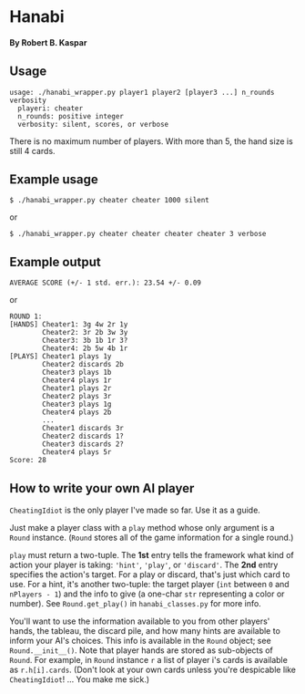 # Hanabi
#### By Robert B. Kaspar

## Usage
    usage: ./hanabi_wrapper.py player1 player2 [player3 ...] n_rounds verbosity
      playeri: cheater
      n_rounds: positive integer
      verbosity: silent, scores, or verbose

There is no maximum number of players.  With more than 5, the hand size is
still 4 cards.

## Example usage
    $ ./hanabi_wrapper.py cheater cheater 1000 silent
or

    $ ./hanabi_wrapper.py cheater cheater cheater cheater 3 verbose

## Example output
    AVERAGE SCORE (+/- 1 std. err.): 23.54 +/- 0.09
or

    ROUND 1:
    [HANDS] Cheater1: 3g 4w 2r 1y
            Cheater2: 3r 2b 3w 3y
            Cheater3: 3b 1b 1r 3?
            Cheater4: 2b 5w 4b 1r
    [PLAYS] Cheater1 plays 1y
            Cheater2 discards 2b
            Cheater3 plays 1b
            Cheater4 plays 1r
            Cheater1 plays 2r
            Cheater2 plays 3r
            Cheater3 plays 1g
            Cheater4 plays 2b
            ...
            Cheater1 discards 3r
            Cheater2 discards 1?
            Cheater3 discards 2?
            Cheater4 plays 5r
    Score: 28 

## How to write your own AI player
`CheatingIdiot` is the only player I've made so far.  Use it as a guide.

Just make a player class with a `play` method whose only argument is a `Round`
instance.  (`Round` stores all of the game information for a single round.)

`play` must return a two-tuple.  The **1st** entry tells the framework what
 kind of action your player is taking: `'hint'`, `'play'`, or `'discard'`.  The
**2nd** entry specifies the action's target.  For a play or discard, that's
 just which card to use.  For a hint, it's another two-tuple: the target player
(`int` between `0` and `nPlayers - 1`) and the info to give (a one-char `str`
representing a color or number).  See `Round.get_play()` in `hanabi_classes.py`
for more info.

You'll want to use the information available to you from other players' hands,
the tableau, the discard pile, and how many hints are available to inform your
AI's choices.  This info is available in the `Round` object; see
`Round.__init__()`.  Note that player hands are stored as sub-objects of
`Round`.  For example, in `Round` instance `r` a list of player i's cards is
available as `r.h[i].cards`.  (Don't look at your own cards unless you're
despicable like `CheatingIdiot`!  ... You make me sick.)
